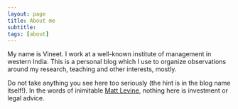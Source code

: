 ```yaml
---
layout: page
title: About me
subtitle: 
tags: [about]
---
```


My name is Vineet. I work at a well-known institute of management in western
India. This is a personal blog which I use to organize observations around my
research, teaching and other interests, mostly.

Do not take anything you see here too seriously (the hint is in the blog name
itself!).  In the words of inimitable [Matt
Levine](https://www.bloomberg.com/opinion/authors/ARbTQlRLRjE/matthew-s-levine),
nothing here is investment or legal advice.

